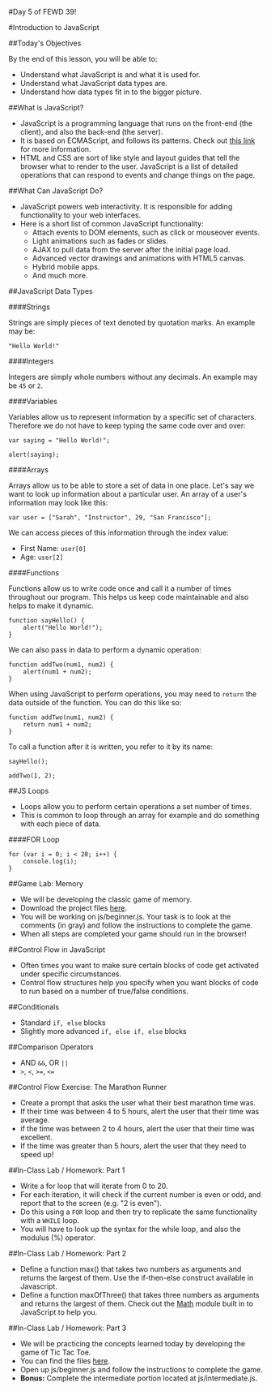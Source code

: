 #Day 5 of FEWD 39!

#Introduction to JavaScript

##Today's Objectives

By the end of this lesson, you will be able to:

- Understand what JavaScript is and what it is used for. 
- Understand what JavaScript data types are. 
- Understand how data types fit in to the bigger picture. 

##What is JavaScript?
- JavaScript is a programming language that runs on the front-end (the client), and also the back-end (the server).
- It is based on ECMAScript, and follows its patterns. Check out [this link](http://en.wikipedia.org/wiki/ECMAScript) for more information.
- HTML and CSS are sort of like style and layout guides that tell the browser what to render to the user. JavaScript is a list of detailed operations that can respond to events and change things on the page.

##What Can JavaScript Do?
- JavaScript powers web interactivity. It is responsible for adding functionality to your web interfaces.
- Here is a short list of common JavaScript functionality:
	- Attach events to DOM elements, such as click or mouseover events.
	- Light animations such as fades or slides.
	- AJAX to pull data from the server after the initial page load.
	- Advanced vector drawings and animations with HTML5 canvas.
	- Hybrid mobile apps.
	- And much more.

##JavaScript Data Types

####Strings

Strings are simply pieces of text denoted by quotation marks. An example may be:

```
"Hello World!"
```

####Integers

Integers are simply whole numbers without any decimals. An example may be `45` or `2`.

####Variables

Variables allow us to represent information by a specific set of characters. Therefore we do not have to keep typing the same code over and over:

```
var saying = "Hello World!";

alert(saying);
```

####Arrays

Arrays allow us to be able to store a set of data in one place. Let's say we want to look up information about a particular user. An array of a user's information may look like this:

```
var user = ["Sarah", "Instructor", 29, "San Francisco"];
```

We can access pieces of this information through the index value:

- First Name: `user[0]`
- Age: `user[2]`

####Functions

Functions allow us to write code once and call it a number of times throughout our program. This helps us keep code maintainable and also helps to make it dynamic.

```
function sayHello() {
	alert("Hello World!");
}
```

We can also pass in data to perform a dynamic operation:

```
function addTwo(num1, num2) {
	alert(num1 + num2);
}
```

When using JavaScript to perform operations, you may need to `return` the data outside of the function. You can do this like so:

```
function addTwo(num1, num2) {
	return num1 + num2;
}
```

To call a function after it is written, you refer to it by its name:

```
sayHello();

addTwo(1, 2);
```

##JS Loops
- Loops allow you to perform certain operations a set number of times.
- This is common to loop through an array for example and do something with each piece of data.

####FOR Loop

```
for (var i = 0; i < 20; i++) {
	console.log(i);
}
```

##Game Lab: Memory
- We will be developing the classic game of memory.
- Download the project files [here](https://github.com/arsood/Memory).
- You will be working on js/beginner.js. Your task is to look at the comments (in gray) and follow the instructions to complete the game.
- When all steps are completed your game should run in the browser!

##Control Flow in JavaScript
- Often times you want to make sure certain blocks of code get activated under specific circumstances.
- Control flow structures help you specify when you want blocks of code to run based on a number of true/false conditions.

##Conditionals

- Standard `if, else` blocks
- Slightly more advanced `if, else if, else` blocks

##Comparison Operators

- AND `&&`, OR `||`
- `>`, `<`, `>=`, `<=`

##Control Flow Exercise: The Marathon Runner
- Create a prompt that asks the user what their best marathon time was.
- If their time was between 4 to 5 hours, alert the user that their time was average.
- if the time was between 2 to 4 hours, alert the user that their time was excellent.
- If the time was greater than 5 hours, alert the user that they need to speed up!

##In-Class Lab / Homework: Part 1 
- Write a for loop that will iterate from 0 to 20. 
- For each iteration, it will check if the current number is even or odd, and report that to the screen (e.g. "2 is even").
- Do this using a `FOR` loop and then try to replicate the same functionality with a `WHILE` loop.
- You will have to look up the syntax for the while loop, and also the modulus (%) operator.

##In-Class Lab / Homework: Part 2
- Define a function max() that takes two numbers as arguments and returns the largest of them. Use the if-then-else construct available in Javascript.
- Define a function maxOfThree() that takes three numbers as arguments and returns the largest of them. Check out the [Math](https://developer.mozilla.org/en-US/docs/Web/JavaScript/Reference/Global_Objects/Math) module built in to JavaScript to help you.

##In-Class Lab / Homework: Part 3
- We will be practicing the concepts learned today by developing the game of Tic Tac Toe.
- You can find the files [here](https://github.com/arsood/TicTacToe).
- Open up js/beginner.js and follow the instructions to complete the game.
- **Bonus:** Complete the intermediate portion located at js/intermediate.js.